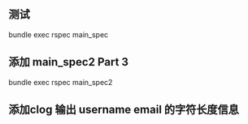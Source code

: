 ## 测试
bundle exec rspec main_spec

## 添加 main_spec2 Part 3
bundle exec rspec main_spec2

## 添加clog 输出 username email 的字符长度信息